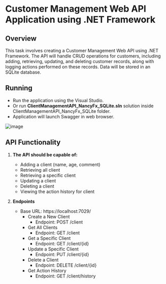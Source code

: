 # Customer Management Web API Application using .NET Framework

## Overview
This task involves creating a Customer Management Web API using .NET Framework. 
The API will handle CRUD operations for customers, including adding, retrieving, updating, and deleting customer records, along with logging actions performed on these records. 
Data will be stored in an SQLite database.

## Running
- Run the application using the Visual Studio.
- Or run **ClientManagementAPI_NancyFx_SQLite.sln** solution inside ClientManagementAPI_NancyFx_SQLite folder.
- Application will launch Swagger in web browser.

![image](https://github.com/user-attachments/assets/98d82392-82af-4d83-b045-f527d4edb70c)

## API Functionality
1. **The API should be capable of:**
   - Adding a client (name, age, comment)
   - Retrieving all client
   - Retrieving a specific client
   - Updating a client
   - Deleting a client
   - Viewing the action history for client

2. **Endpoints**
   - Base URL: https://localhost:7029/
      - Create a New Client
         - Endpoint: POST /client
      - Get All Clients
         - Endpoint: GET /client
      - Get a Specific Client
         - Endpoint: GET /client/{id}
      - Update a Specific Client
         - Endpoint: PUT /client/{id}
      - Delete a Client
         - Endpoint: DELETE /client/{id}
      - Get Action History
         - Endpoint: GET /client/history
